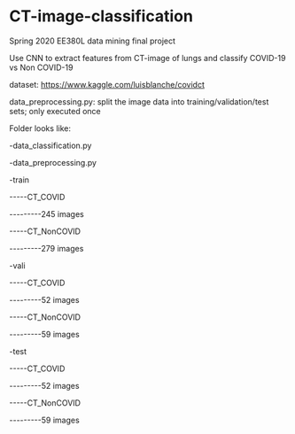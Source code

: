 # CT-image-classification
Spring 2020 EE380L data mining final project

Use CNN to extract features from CT-image of lungs and classify COVID-19 vs Non COVID-19

dataset: https://www.kaggle.com/luisblanche/covidct

data_preprocessing.py: split the image data into training/validation/test sets; only executed once

Folder looks like:

-data_classification.py

-data_preprocessing.py

-train

-----CT_COVID

---------245 images

-----CT_NonCOVID

---------279 images

-vali

-----CT_COVID

---------52 images

-----CT_NonCOVID

---------59 images

-test

-----CT_COVID

---------52 images

-----CT_NonCOVID

---------59 images

